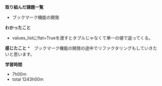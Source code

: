 **取り組んだ課題一覧**
* ブックマーク機能の開発

**わかったこと**
* values_listにflat=Trueを渡すとタプルじゃなくて単一の値で返ってくる。

**感じたこと**
*　ブックマーク機能の開発の途中でリファクタリングもしていきたいと思います。

**学習時間**
* 7h00m
 * total 1243h00m
